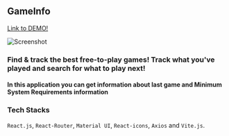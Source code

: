 ## GameInfo
[Link to DEMO!](https://gamefy.netlify.app/)

![Screenshot](demo.png)
### Find & track the best free-to-play games!  Track what you've played and search for what to play next! 
#### In this application you can get information about last game and Minimum System Requirements information

### Tech Stacks
`React.js`, `React-Router`, `Material UI`, `React-icons`, `Axios` and `Vite.js`.

